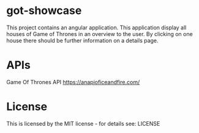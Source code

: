 # got-showcase

This project contains an angular application. This application display all houses of Game of Thrones in an overview 
to the user. By clicking on one house there should be further information on a details page.

# APIs

Game Of Thrones API
https://anapioficeandfire.com/

# License 
This is licensed by the MIT license - for details see: LICENSE



